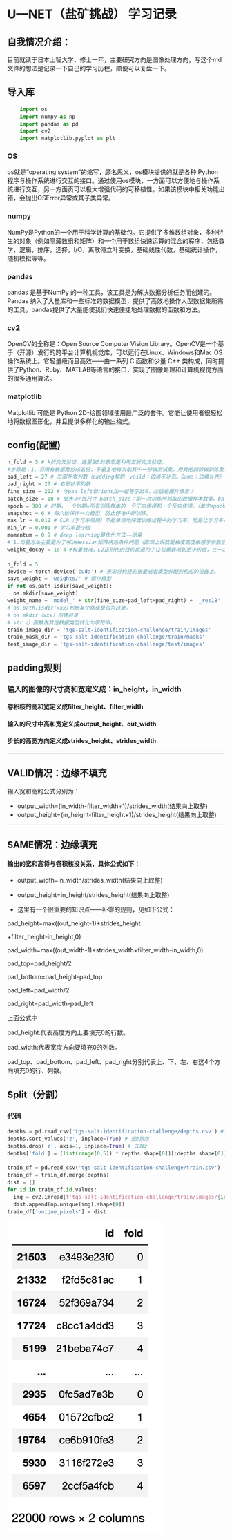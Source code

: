 # U—NET（盐矿挑战） 学习记录
## 自我情况介绍：
目前就读于日本上智大学，修士一年，主要研究方向是图像处理方向，写这个md文件的想法是记录一下自己的学习历程，顺便可以复盘一下。
## 导入库
``` Python
    import os
    import numpy as np
    import pandas as pd
    import cv2
    import matplotlib.pyplot as plt
```
### OS
os就是“operating system”的缩写，顾名思义，os模块提供的就是各种 Python 程序与操作系统进行交互的接口。通过使用os模块，一方面可以方便地与操作系统进行交互，另一方面页可以极大增强代码的可移植性。如果该模块中相关功能出错，会抛出OSError异常或其子类异常。
### numpy
NumPy是Python的一个用于科学计算的基础包。它提供了多维数组对象，多种衍生的对象（例如隐藏数组和矩阵）和一个用于数组快速运算的混合的程序，包括数学，逻辑，排序，选择，I/O，离散傅立叶变换，基础线性代数，基础统计操作，随机模拟等等。
### pandas
pandas 是基于NumPy 的一种工具，该工具是为解决数据分析任务而创建的。Pandas 纳入了大量库和一些标准的数据模型，提供了高效地操作大型数据集所需的工具。pandas提供了大量能使我们快速便捷地处理数据的函数和方法。
### cv2
OpenCV的全称是：Open Source Computer Vision Library。OpenCV是一个基于（开源）发行的跨平台计算机视觉库，可以运行在Linux、Windows和Mac OS操作系统上。它轻量级而且高效——由一系列 C 函数和少量 C++ 类构成，同时提供了Python、Ruby、MATLAB等语言的接口，实现了图像处理和计算机视觉方面的很多通用算法。
### matplotlib
Matplotlib 可能是 Python 2D-绘图领域使用最广泛的套件。它能让使用者很轻松地将数据图形化，并且提供多样化的输出格式。
## config(配置)
``` Python
n_fold = 5 # k折交叉验证，这里取5的意思是利用五折交叉验证。
#步骤是：1、将所有数据集分成五份，不重复地每次取其中一份做测试集，用其他四份做训练集训练模型，之后计算在该模型在测试集上的MSEi（均方误差，方差，Mean squared error）MSE越小，说明预测模型描述实验数据具有更好的精确度。
pad_left = 27 # 左部补零列数（padding规则，vaild：边缘不补充。Same：边缘补充）
pad_right = 27 # 右部补零列数
fine_size = 202 # 与pad-left和right加一起等于256，应该是图片像素？
batch_size = 18 # 批大小/批尺寸 batch_size：即一次训练所抓取的数据样本数量。batch_size将影响到模型的优化程度和速度。
epoch = 300 # 时期，一个时期=所有训练样本的一个正向传递和一个反向传递。（单次epoch=（全部训练样本/batchsize） / iteration（迭代） =1）
snapshot = 6 # 每六轮保存一次模型，防止停电中断训练。
max_lr = 0.012 # CLR（学习率周期）不是单调地降低训练过程中的学习率，而是让学习率在设定好地最大值与最小值之间往复变化
min_lr = 0.001 # 学习率最小值
momentum = 0.9 # deep learning最优化方法——动量
# 1.动量方法主要是为了解决Hessian矩阵病态条件问题（直观上讲就是梯度高度敏感于参数空间的某些方向）的。2.加速学习 3.一般将参数设为0.5,0.9，或者0.99，分别表示最大速度2倍，10倍，100倍于SGD的算法。
weight_decay = 1e-4 #权重衰减，L2正则化的目的就是为了让权重衰减到更小的值，在一定程度上减少模型过拟合的问题，所以权重衰减也叫L2正则化。

n_fold = 5
device = torch.device('cuda') # 表示将构建的张量或者模型分配到相应的设备上。
save_weight = 'weights/' # 保存模型
if not os.path.isdir(save_weight):
  os.mkdir(save_weight)
weight_name = 'model_' + str(fine_size+pad_left+pad_right) + '_res18' 
# os.path.isdir(xxx)判断某个路径是否为目录。
# os.mkdir（xxx）创建目录 
# str（）函数讲其他数据类型转化为字符串。
train_image_dir = 'tgs-salt-identification-challenge/train/images'
train_mask_dir = 'tgs-salt-identification-challenge/train/masks'
test_image_dir = 'tgs-salt-identification-challenge/test/images'
``` 
## padding规则
### 输入的图像的尺寸高和宽定义成：in_height，in_width
#### 卷积核的高和宽定义成filter_height、filter_width
#### 输入的尺寸中高和宽定义成output_height、out_width
#### 步长的高宽方向定义成strides_height、strides_width.
---
## VALID情况：边缘不填充

  输入宽和高的公式分别为：
* output_width=(in_width-filter_width+1)/strides_width(结果向上取整)
* output_height=(in_height-filter_height+1)/strides_height(结果向上取整)
--- 
## SAME情况：边缘填充
#### 输出的宽和高将与卷积核没关系，具体公式如下：
* output_width=in_width/strides_width(结果向上取整)
* output_height=in_height/strides_height(结果向上取整)

* 这里有一个很重要的知识点——补零的规则，见如下公式：

pad_height=max((out_height-1)*strides_height

+filter_height-in_height,0)

pad_width=max((out_width-1)*strides_width+filter_width-in_width,0)

pad_top=pad_height/2

pad_bottom=pad_height-pad_top

pad_left=pad_width/2

pad_right=pad_width-pad_left

上面公式中

pad_height:代表高度方向上要填充0的行数。

pad_width:代表宽度方向要填充0的列数。

pad_top、pad_bottom、pad_left、pad_right分别代表上、下、左、右这4个方向填充0的行、列数。

## Split（分割）
### 代码
```Python
depths = pd.read_csv('tgs-salt-identification-challenge/depths.csv') #读取数据
depths.sort_values('z', inplace=True) # 把z排序
depths.drop('z', axis=1, inplace=True) # 去掉z
depths['fold'] = (list(range(0,5)) * depths.shape[0])[:depths.shape[0]] # 0-4循环22000次后取长度到22000。

train_df = pd.read_csv('tgs-salt-identification-challenge/train.csv')
train_df = train_df.merge(depths)
dist = []
for id in train_df.id.values:
  img = cv2.imread(f'tgs-salt-identification-challenge/train/images/{id}.png', cv2.IMREAD_GRAYSCALE)
  dist.append(np.unique(img).shape[0])
train_df['unique_pixels'] = dist
```
![0-4循环22000次后取长度到22000](https://github.com/Richardhkc/Richard/blob/main/Learn%20history/22000times.png?raw=true)


